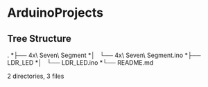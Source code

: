 # ArduinoProjects


## Tree Structure


.
*├── 4x\ Seven\ Segment
*│   └── 4x\ Seven\ Segment.ino
*├── LDR_LED
*│   └── LDR_LED.ino
*└── README.md


2 directories, 3 files

